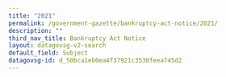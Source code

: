 ```yaml
---
title: "2021"
permalink: /government-gazette/bankruptcy-act-notice/2021/
description: ""
third_nav_title: Bankruptcy Act Notice
layout: datagovsg-v2-search
default_field: Subject
datagovsg-id: d_50bca1eb0ea4f37921c3530feea745d2
---
```

